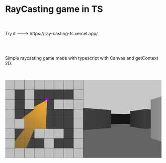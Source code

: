 # RayCasting game in TS

<br>

<br>
Try it ---> https://ray-casting-ts.vercel.app/

<br><br>

Simple raycasting game made with typescript with Canvas and getContext 2D.

<br>

![](./image.PNG)
